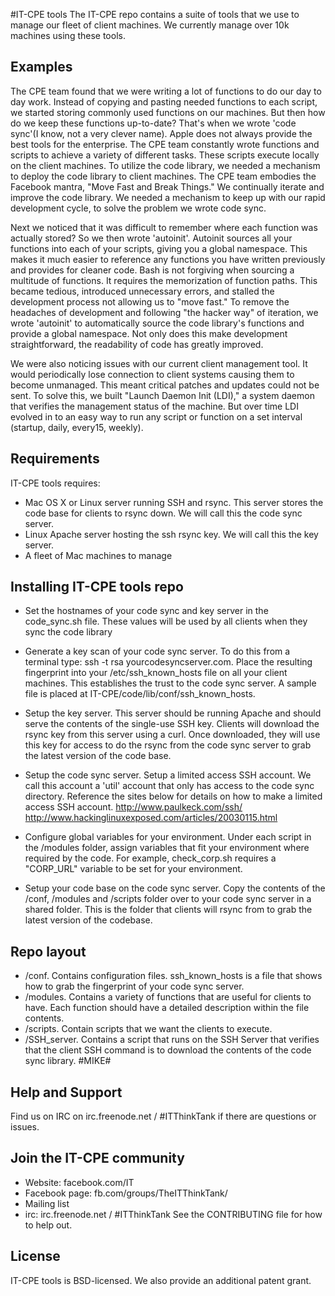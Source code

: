 #IT-CPE tools
The IT-CPE repo contains a suite of tools that we use to manage our fleet of client
machines.  We currently manage over 10k machines using these tools.

## Examples
The CPE team found that we were writing a lot of functions to do our day to day
work. Instead of copying and pasting needed functions to each script, we started
storing commonly used functions on our machines. But then how do we keep
these functions up-to-date? That's when we wrote 'code sync'(I know, not a very
clever name). Apple does not always provide the best tools for the enterprise. The CPE team constantly wrote functions and scripts to achieve a variety of different tasks. These scripts execute locally on the client machines. To utilize the code library, we needed a mechanism to deploy the code library to client machines. The CPE team embodies the Facebook mantra, "Move Fast and Break Things." We continually iterate and improve the code library. We needed a mechanism to keep up with our rapid development cycle, to solve the problem we wrote code sync.

Next we noticed that it was difficult to remember where each function was 
actually stored? So we then wrote 'autoinit'. Autoinit sources all your 
functions into each of your scripts, giving you a global namespace. 
This makes it much easier to reference any functions you have written 
previously and provides for cleaner code. Bash is not forgiving when sourcing a multitude of functions. It requires the memorization of function paths. This became tedious, introduced unnecessary errors, and stalled the development process not allowing us to "move fast." To remove the headaches of development and following "the hacker way" of iteration, we wrote 'autoinit' to automatically source the code library's functions and provide a global namespace. Not only does this make development straightforward, the readability of code has greatly improved.

We were also noticing issues with our current client management tool. 
It would periodically lose connection to client systems causing them to become unmanaged. This meant critical patches and updates could not be sent. To solve this, we built "Launch Daemon Init (LDI)," a system daemon that verifies the management status of the machine. But over time LDI evolved in to an easy way to run any script or function on a set interval (startup, daily, every15, weekly).


## Requirements
IT-CPE tools requires:
* Mac OS X or Linux server running SSH and rsync. This server stores the code base for clients to rsync down. We will call this the code sync server.
* Linux Apache server hosting the ssh rsync key.  We will call this the key server.
* A fleet of Mac machines to manage

## Installing IT-CPE tools repo

* Set the hostnames of your code sync and key server in the code_sync.sh file. These values will be used by all clients when they sync the code library

* Generate a key scan of your code sync server. To do this from a terminal type: ssh -t rsa yourcodesyncserver.com.  Place the resulting fingerprint into your /etc/ssh_known_hosts file on all your client machines.  This establishes the trust to the code sync server. A sample file is placed at IT-CPE/code/lib/conf/ssh_known_hosts.

* Setup the key server. This server should be running Apache and should serve the contents of the single-use SSH key.  Clients will download the rsync key from this server using a curl.  Once downloaded, they will use this key for access to do the rsync from the code sync server to grab the latest version of the code base.

* Setup the code sync server. Setup a limited access SSH account. We call this account a 'util' account that only has access to the code sync directory. Reference the sites below for details on how to make a limited access SSH account.
http://www.paulkeck.com/ssh/
http://www.hackinglinuxexposed.com/articles/20030115.html

* Configure global variables for your environment. Under each script in the /modules folder, assign variables that fit your environment where required by the code.  For example, check_corp.sh requires a "CORP_URL" variable to be set for your environment.

* Setup your code base on the code sync server. Copy the contents of the /conf, /modules and /scripts folder over to your code sync server in a shared folder.  This is the folder that clients will rsync from to grab the latest version of the codebase.

  
## Repo layout
* /conf.  Contains configuration files.  ssh_known_hosts is a file that shows how to grab the fingerprint of your code sync server.
* /modules.  Contains a variety of functions that are useful for clients to have.  Each function should have a detailed description within the file contents.
* /scripts.  Contain scripts that we want the clients to execute. 
* /SSH_server. Contains a script that runs on the SSH Server that verifies that the client SSH command is to download the contents of the code sync library. #MIKE#


## Help and Support
Find us on IRC on irc.freenode.net / #ITThinkTank if there are questions or issues.

## Join the IT-CPE community
* Website: facebook.com/IT
* Facebook page: fb.com/groups/TheITThinkTank/
* Mailing list
* irc: irc.freenode.net / #ITThinkTank
See the CONTRIBUTING file for how to help out.

## License
IT-CPE tools is BSD-licensed. We also provide an additional patent grant.
